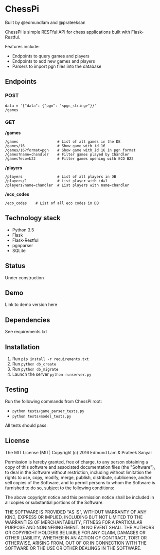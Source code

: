 # ChessPi

Built by @edmundlam and @prateeksan

ChessPi is simple RESTful API for chess applications built with Flask-Restful. 

Features include:

* Endpoints to query games and players
* Endpoints to add new games and players
* Parsers to import pgn files into the database

## Endpoints

### POST

```
data = '{"data": {"pgn": "<pgn_string>"}}'
/games
```

### GET

**/games**

```
/games                  # List of all games in the DB
/games/16               # Show game with id 16
/games/16?format=pgn    # Show game with id 16 in pgn format
/games?name=chandler    # Filter games played by Chandler
/games?eco=b22          # Filter games opening with ECO B22
```

**/players**

```
/players                # List of all players in DB
/players/1              # List player with id=1
/players?name=chandler  # List players with name=chandler
```

**/eco_codes**

```
/eco_codes    # List of all eco codes in DB
```

## Technology stack

* Python 3.5
* Flask
* Flask-Restful
* pgnparser
* SQLite

## Status

Under construction

## Demo

Link to demo version here

## Dependencies

See requirements.txt

## Installation

1. Run `pip install -r requirements.txt`
2. Run `python db_create`
3. Run `python db_migrate`
4. Launch the server `python runserver.py`

## Testing

Run the following commands from ChessPi root:

+ `python tests/game_parser_tests.py`
+ `python tests/model_tests.py`

All tests should pass.

## License

The MIT License (MIT)
Copyright (c) 2016 Edmund Lam & Prateek Sanyal

Permission is hereby granted, free of charge, to any person obtaining a copy of this software and associated documentation files (the "Software"), to deal in the Software without restriction, including without limitation the rights to use, copy, modify, merge, publish, distribute, sublicense, and/or sell copies of the Software, and to permit persons to whom the Software is furnished to do so, subject to the following conditions:

The above copyright notice and this permission notice shall be included in all copies or substantial portions of the Software.

THE SOFTWARE IS PROVIDED "AS IS", WITHOUT WARRANTY OF ANY KIND, EXPRESS OR IMPLIED, INCLUDING BUT NOT LIMITED TO THE WARRANTIES OF MERCHANTABILITY, FITNESS FOR A PARTICULAR PURPOSE AND NONINFRINGEMENT. IN NO EVENT SHALL THE AUTHORS OR COPYRIGHT HOLDERS BE LIABLE FOR ANY CLAIM, DAMAGES OR OTHER LIABILITY, WHETHER IN AN ACTION OF CONTRACT, TORT OR OTHERWISE, ARISING FROM, OUT OF OR IN CONNECTION WITH THE SOFTWARE OR THE USE OR OTHER DEALINGS IN THE SOFTWARE.
